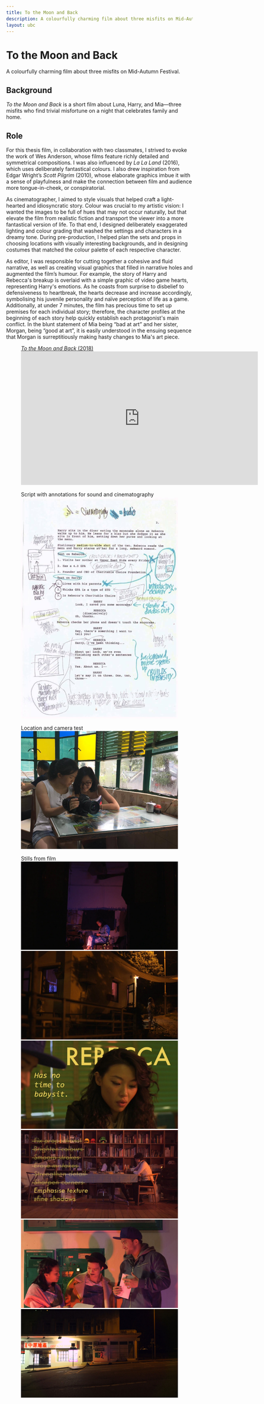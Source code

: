 ```yaml
---
title: To the Moon and Back
description: A colourfully charming film about three misfits on Mid-Autumn Festival.
layout: ubc
---
```


<div class="project-title">
	<h1>To the Moon and Back</h1>
	<p class="desc">A colourfully charming film about three misfits on Mid-Autumn Festival.</p>
</div>

<div class="writeup">
	<h2>Background</h2>
		<p><i>To the Moon and Back</i> is a short film about Luna, Harry, and Mia&mdash;three misfits who find trivial misfortune on a night that celebrates family and home.</p>
	<h2>Role</h2>
		<p>For this thesis film, in collaboration with two classmates, I strived to evoke the work of Wes Anderson, whose films feature richly detailed and symmetrical compositions. I was also influenced by <i>La La Land</i> (2016), which uses deliberately fantastical colours. I also drew inspiration from Edgar Wright’s <i>Scott Pilgrim</i> (2010), whose elaborate graphics imbue it with a sense of playfulness and make the connection between film and audience more tongue-in-cheek, or conspiratorial.</p>
		<p>As cinematographer, I aimed to style visuals that helped craft a light-hearted and idiosyncratic story. Colour was crucial to my artistic vision: I wanted the images to be full of hues that may not occur naturally, but that elevate the film from realistic fiction and transport the viewer into a more fantastical version of life. To that end, I designed deliberately exaggerated lighting and colour grading that washed the settings and characters in a dreamy tone. During pre-production, I helped plan the sets and props in choosing locations with visually interesting backgrounds, and in designing costumes that matched the colour palette of each respective character.</p>
		<p>As editor, I was responsible for cutting together a cohesive and fluid narrative, as well as creating visual graphics that filled in narrative holes and augmented the film’s humour. For example, the story of Harry and Rebecca's breakup is overlaid with a simple graphic of video game hearts, representing Harry's emotions. As he coasts from surprise to disbelief to defensiveness to heartbreak, the hearts decrease and increase accordingly, symbolising his juvenile personality and naïve perception of life as a game. Additionally, at under 7 minutes, the film has precious time to set up premises for each individual story; therefore, the character profiles at the beginning of each story help quickly establish each protagonist's main conflict. In the blunt statement of Mia being &ldquo;bad at art&rdquo; and her sister, Morgan, being &ldquo;good at art&rdquo;, it is easily understood in the ensuing sequence that Morgan is surreptitiously making hasty changes to Mia's art piece.</p>
</div>

<div class="media">
	<figure>
		<figcaption><a href="https://vimeo.com/253094139"><i>To the Moon and Back</i> (2018)</a></figcaption>
		<iframe src="https://player.vimeo.com/video/253094139?byline=0&portrait=0" width="640" height="360" frameborder="0" webkitallowfullscreen mozallowfullscreen allowfullscreen></iframe>
	</figure>
	<figure>
		<figcaption>Script with annotations for sound and cinematography</figcaption>
		<img src="/assets/img/thesis/annotations.jpg" alt="A page of the script marked with highlights, notes, and diagrams">
	</figure>
	<figure>
		<figcaption>Location and camera test</figcaption>
		<img src="/assets/img/thesis/location.jpg" alt="Director and me sitting in a diner booth, conducting camera tests">
	</figure>
	<figure class="grid">
		<figcaption>Stills from film</figcaption>
		<img src="/assets/img/thesis/still-1.jpg" alt="Luna sitting on a chair">
		<img src="/assets/img/thesis/still-2.jpg" alt="Luna leaving the shack">
		<img src="/assets/img/thesis/still-3.jpg" alt="Rebecca's introduction">
		<img src="/assets/img/thesis/still-4.jpg" alt="Morgan making changes to Mia's art">
		<img src="/assets/img/thesis/still-5.jpg" alt="Luna, Mia, and Harry">
		<img src="/assets/img/thesis/still-6.jpg" alt="Luna jumping for joy">
	</figure>
	<!-- <figure class="grid">
		<figcaption>Chapter cards, inspired by storybooks and anaglyphs</figcaption>
		<img src="/assets/img/ursula/chapter-1.png" alt="Chapter 1">
		<img src="/assets/img/ursula/chapter-2.png" alt="Chapter 2">
		<img src="/assets/img/ursula/chapter-3.png" alt="Chapter 3">
	</figure> -->
</div>